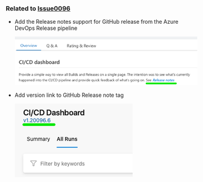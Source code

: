 
### Related to [Issue0096](https://github.com/expertasolutions/VstsDashboard/issues/96)

- Add the Release notes support for GitHub release from the Azure DevOps Release pipeline

  ![Issue0096](_ReleaseNotes/Issue0096/Issue0096-01.png)

- Add version link to GitHub Release note tag

  ![Issue0096](_ReleaseNotes/Issue0096/Issue0096-02.png)